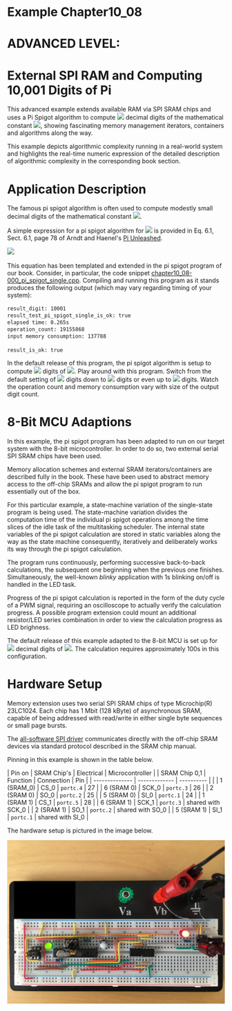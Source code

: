 # Example Chapter10_08
# ADVANCED LEVEL:
# External SPI RAM and Computing 10,001 Digits of Pi

This advanced example extends available RAM via SPI SRAM chips
and uses a Pi Spigot algorithm to compute
<img src="https://render.githubusercontent.com/render/math?math=10,001">
decimal digits
of the mathematical
constant <img src="https://render.githubusercontent.com/render/math?math=\pi">,
showing fascinating memory management iterators,
containers and algorithms along the way.

This example depicts algorithmic complexity running in a real-world system
and highlights the real-time numeric expression of the detailed description
of algorithmic complexity in the corresponding book section.

# Application Description

The famous pi spigot algorithm is often used to compute
modestly small decimal digits of the mathematical constant
<img src="https://render.githubusercontent.com/render/math?math=\pi">.

A simple expression for a pi spigot algorithm for
<img src="https://render.githubusercontent.com/render/math?math=\pi">
is provided in Eq. 6.1, Sect. 6.1,
page 78 of Arndt and Haenel's [Pi Unleashed](https://www.springer.com/gp/book/9783642567353).

<img src="https://render.githubusercontent.com/render/math?math=\pi\,=\,2\,+\,\dfrac{1}{3}\Biggl(2\,+\,\dfrac{2}{5}\Biggl(2\,+\,\dfrac{3}{7}\Biggl(2\,+\,\ldots\Biggr)\Biggr)\Biggr)">

This equation has been templated and extended in the pi spigot program
of our book. Consider, in particular, the code snippet
[chapter10_08-000_pi_spigot_single.cpp](../../code_snippets/chapter10/chapter10_08-000_pi_spigot_single.cpp).
Compiling and running this program as it stands produces the following output
(which may vary regarding timing of your system):

```
result_digit: 10001
result_test_pi_spigot_single_is_ok: true
elapsed time: 0.265s
operation_count: 19155868
input memory consumption: 137788

result_is_ok: true
```

In the default release of this program, the pi spigot algorithm
is setup to compute
<img src="https://render.githubusercontent.com/render/math?math=10,001">
digits of
<img src="https://render.githubusercontent.com/render/math?math=\pi">.
Play around with this program. Switch from the default setting of
<img src="https://render.githubusercontent.com/render/math?math=10,001">
digits down to
<img src="https://render.githubusercontent.com/render/math?math=1,001">
digits or even up to
<img src="https://render.githubusercontent.com/render/math?math=100,001">
digits.
Watch the operation count and memory consumption vary with
size of the output digit count.

# 8-Bit MCU Adaptions

In this example, the pi spigot program has been adapted
to run on our target system with the 8-bit microcontroller.
In order to do so, two external serial SPI SRAM chips
have been used.

Memory allocation schemes and external SRAM iterators/containers
are described fully in the book. These have been used to
abstract memory access to the off-chip SRAMs
and allow the pi spigot program to run essentially out of the box.

For this particular example, a state-machine variation
of the single-state program is being used. The state-machine
variation divides the computation time of the individual
pi spigot operations among the time slices of the idle
task of the multitasking scheduler. The internal state
variables of the pi spigot calculation are stored
in static variables along the way as the state machine
consequently, iteratively and deliberately works its way
through the pi spigot calculation.

The program runs continuously, performing successive back-to-back
calculations, the subsequent one beginning when the previous one finishes.
Simultaneously, the well-known _blinky_ application with
1s blinking on/off is handled in the LED task.

Progress of the pi spigot calculation is reported in the
form of the duty cycle of a PWM signal, requiring an oscilloscope
to actually verify the calculation progress. A possible program extension
could mount an additional resistor/LED series combination
in order to view the calculation progress as LED brighness.

The default release of this example adapted to the 8-bit MCU
is set up for
<img src="https://render.githubusercontent.com/render/math?math=1,001">
decimal digits of
<img src="https://render.githubusercontent.com/render/math?math=\pi">.
The calculation requires approximately 100s in this configuration.

# Hardware Setup

Memory extension uses two serial SPI SRAM chips of type Microchip(R) 23LC1024.
Each chip has 1 Mbit (128 kByte) of asynchronous SRAM, capable of being addressed
with read/write in either single byte sequences or small page bursts.

The [all-software SPI driver](./src/macl_spi/mcal_spi_software_port_driver.h)
communicates directly with the off-chip SRAM devices
via standard protocol described in the SRAM chip manual.

Pinning in this example is shown in the table below.

|     Pin on     |  SRAM Chip's  | Electrical | Microcontroller    |
|  SRAM Chip 0,1 |    Function   | Connection |      Pin           |
| -------------- | ------------- | ---------- |                    |
| 1 (SRAM_0)     |    CS_0       | `portc.4`  |       27           |
| 6 (SRAM 0)     |    SCK_0      | `portc.3`  |       26           |
| 2 (SRAM 0)     |    SO_0       | `portc.2`  |       25           |
| 5 (SRAM 0)     |    SI_0       | `portc.1`  |       24           |
| 1 (SRAM 1)     |    CS_1       | `portc.5`  |       28           |
| 6 (SRAM 1)     |    SCK_1      | `portc.3`  |  shared with SCK_0 |
| 2 (SRAM 1)     |    SO_1       | `portc.2`  |  shared with SO_0  |
| 5 (SRAM 1)     |    SI_1       | `portc.1`  |  shared with SI_0  |

The hardware setup is pictured in the image below.

![](./images/board10_08.jpg)
